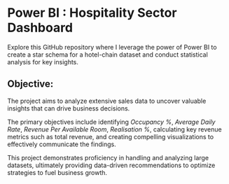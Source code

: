 # Power BI : Hospitality Sector Dashboard

Explore this GitHub repository where I leverage the power of Power BI to create a star schema for a hotel-chain dataset and conduct statistical analysis for key insights.

## Objective:

The project aims to analyze extensive sales data to uncover valuable insights that can drive business decisions.

The primary objectives include identifying *Occupancy %*, *Average Daily Rate*, *Revenue Per Available Room*, *Realisation %*, calculating key revenue metrics such as total revenue, and creating compelling visualizations to effectively communicate the findings.

This project demonstrates proficiency in handling and analyzing large datasets, ultimately providing data-driven recommendations to optimize strategies to fuel business growth.


